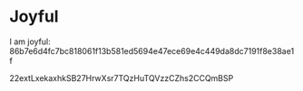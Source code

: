 # Joyful

I am joyful: 86b7e6d4fc7bc818061f13b581ed5694e47ece69e4c449da8dc7191f8e38ae1f


22extLxekaxhkSB27HrwXsr7TQzHuTQVzzCZhs2CCQmBSP